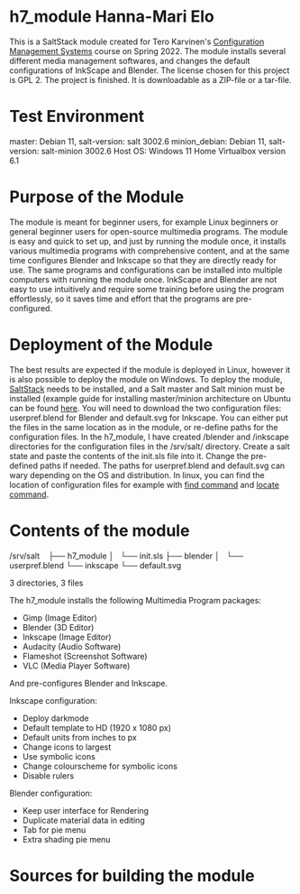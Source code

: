 # h7_module Hanna-Mari Elo

This is a SaltStack module created for Tero Karvinen's [Configuration Management Systems](https://terokarvinen.com/2021/configuration-management-systems-2022-spring/) course on Spring 2022. The module installs several different media management softwares, and changes the default configurations of InkScape and Blender. The license chosen for this project is GPL 2. The project is finished. It is downloadable as a ZIP-file or a tar-file.

# Test Environment

master: Debian 11, salt-version: salt 3002.6
minion_debian: Debian 11, salt-version: salt-minion 3002.6
Host OS: Windows 11 Home
Virtualbox version 6.1

# Purpose of the Module

The module is meant for beginner users, for example Linux beginners or general beginner users for open-source multimedia programs. The module is easy and quick to set up, and just by running the module once, it installs various multimedia programs with comprehensive content, and at the same time configures Blender and Inkscape so that they are directly ready for use. The same programs and configurations can be installed into multiple computers with running the module once. InkScape and Blender are not easy to use intuitively and require some training before using the program effortlessly, so it saves time and effort that the programs are pre-configured.

# Deployment of the Module

The best results are expected if the module is deployed in Linux, however it is also possible to deploy the module on Windows. To deploy the module, [SaltStack](https://docs.saltproject.io/en/getstarted/) needs to be installed, and a Salt master and Salt minion must be installed (example guide for installing master/minion architecture on Ubuntu can be found [here](https://terokarvinen.com/2018/salt-quickstart-salt-stack-master-and-slave-on-ubuntu-linux/). You will need to download the two configuration files: userpref.blend for Blender and default.svg for Inkscape. You can either put the files in the same location as in the module, or re-define paths for the configuration files. In the h7_module, I have created /blender and /inkscape directories for the configuration files in the /srv/salt/ directory. Create a salt state and paste the contents of the init.sls file into it. Change the pre-defined paths if needed. The paths for userpref.blend and default.svg can wary depending on the OS and distribution. In linux, you can find the location of configuration files for example with [find command](https://www.geeksforgeeks.org/find-command-in-linux-with-examples/) and [locate command](https://linuxize.com/post/locate-command-in-linux/). 

# Contents of the module

/srv/salt    
├── h7_module
│   └── init.sls
├── blender
│   └── userpref.blend
└── inkscape
    └── default.svg

3 directories, 3 files

The h7_module installs the following Multimedia Program packages: 

- Gimp (Image Editor) 
- Blender (3D Editor) 
- Inkscape (Image Editor) 
- Audacity (Audio Software) 
- Flameshot (Screenshot Software) 
- VLC (Media Player Software)

And pre-configures Blender and Inkscape.

Inkscape configuration:

- Deploy darkmode
- Default template to HD (1920 x 1080 px)
- Default units from inches to px
- Change icons to largest
- Use symbolic icons
- Change colourscheme for symbolic icons
- Disable rulers

Blender configuration:

- Keep user interface for Rendering
- Duplicate material data in editing
- Tab for pie menu
- Extra shading pie menu

# Sources for building the module

